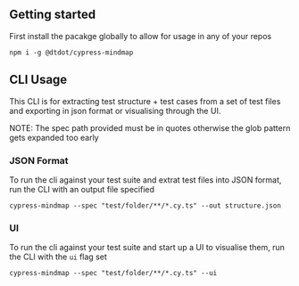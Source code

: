 
## Getting started

First install the pacakge globally to allow for usage in any of your repos

```
npm i -g @dtdot/cypress-mindmap
```

## CLI Usage

This CLI is for extracting test structure + test cases from a set of test files and exporting in json format or visualising through the UI.

NOTE: The spec path provided must be in quotes otherwise the glob pattern gets expanded too early

### JSON Format

To run the cli against your test suite and extrat test files into JSON format, run the CLI with an output file specified

```
cypress-mindmap --spec "test/folder/**/*.cy.ts" --out structure.json
```

### UI

To run the cli against your test suite and start up a UI to visualise them, run the CLI with the `ui` flag set

```
cypress-mindmap --spec "test/folder/**/*.cy.ts" --ui
```